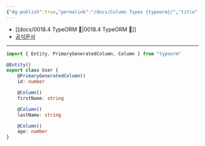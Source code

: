 ```yaml
---
{"dg-publish":true,"permalink":"/docs/Column Types {typeorm}/","title":"Column Types {typeorm}"}
---
```


- [[docs/0018.4 TypeORM 💾\|0018.4 TypeORM 💾]]
- [공식문서](https://typeorm.io/entities#column-types)
___

```ts
import { Entity, PrimaryGeneratedColumn, Column } from "typeorm"

@Entity()
export class User {
	@PrimaryGeneratedColumn()
	id: number

	@Column()
	firstName: string

	@Column()
	lastName: string

	@Column()
	age: number
}
```
